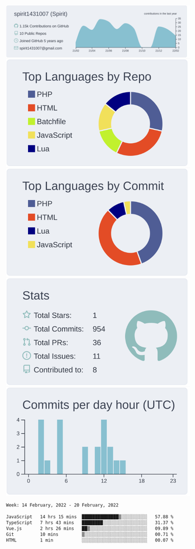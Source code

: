 [![](https://raw.githubusercontent.com/spirit1431007/spirit1431007/master/profile-summary-card-output/nord_bright/0-profile-details.svg)](https://git.io/spiritx)
[![](https://raw.githubusercontent.com/spirit1431007/spirit1431007/master/profile-summary-card-output/nord_bright/1-repos-per-language.svg)](https://git.io/spiritx) [![](https://raw.githubusercontent.com/spirit1431007/spirit1431007/master/profile-summary-card-output/nord_bright/2-most-commit-language.svg)](https://git.io/spiritx)
[![](https://raw.githubusercontent.com/spirit1431007/spirit1431007/master/profile-summary-card-output/nord_bright/3-stats.svg)](https://git.io/spiritx) [![](https://raw.githubusercontent.com/spirit1431007/spirit1431007/master/profile-summary-card-output/nord_bright/4-productive-time.svg)](https://git.io/spiritx)

<!--START_SECTION:waka-->
```text
Week: 14 February, 2022 - 20 February, 2022

JavaScript   14 hrs 15 mins  ██████████████▒░░░░░░░░░░   57.88 % 
TypeScript   7 hrs 43 mins   ████████░░░░░░░░░░░░░░░░░   31.37 % 
Vue.js       2 hrs 26 mins   ██▒░░░░░░░░░░░░░░░░░░░░░░   09.89 % 
Git          10 mins         ▒░░░░░░░░░░░░░░░░░░░░░░░░   00.71 % 
HTML         1 min           ░░░░░░░░░░░░░░░░░░░░░░░░░   00.07 % 
```
<!--END_SECTION:waka-->
